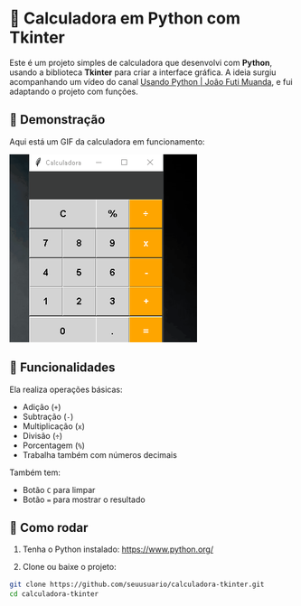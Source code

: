 # 🧮 Calculadora em Python com Tkinter

Este é um projeto simples de calculadora que desenvolvi com **Python**, usando a biblioteca **Tkinter** para criar a interface gráfica. A ideia surgiu acompanhando um vídeo do canal [Usando Python | João Futi Muanda](https://www.youtube.com/watch?v=i24MxljM-Bw&list=PLGFzROSPU9oVOK_4OojndjJggKV5ef1nQ), e fui adaptando o projeto com funções.

## 🎥 Demonstração

Aqui está um GIF da calculadora em funcionamento:

![Calculadora em ação](assets/calculadora_py.gif)

## 📌 Funcionalidades

Ela realiza operações básicas:

- Adição (`+`)
- Subtração (`-`)
- Multiplicação (`x`)
- Divisão (`÷`)
- Porcentagem (`%`)
- Trabalha também com números decimais

Também tem:

- Botão `C` para limpar
- Botão `=` para mostrar o resultado


## 🚀 Como rodar

1. Tenha o Python instalado: https://www.python.org/

2. Clone ou baixe o projeto:

```bash
git clone https://github.com/seuusuario/calculadora-tkinter.git
cd calculadora-tkinter